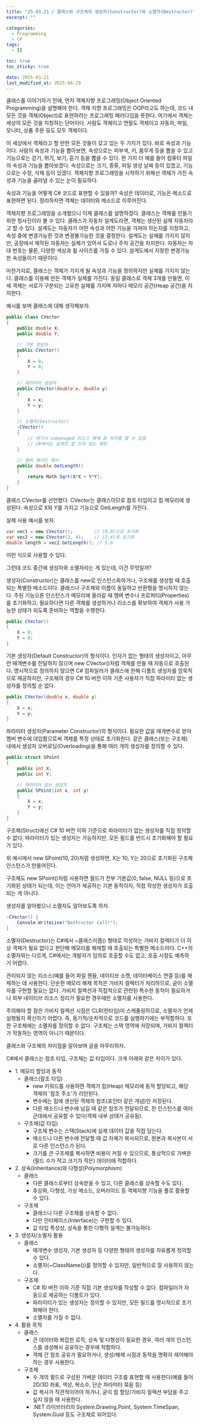 ```yaml
---
title: "25.03.21 / 클래스와 구조체의 생성자(Constructor)와 소멸자(Destructor)"
excerpt: ""

categories:
  - Programming
  - C#
tags:
  - []

toc: true
toc_sticky: true

date: 2025-03-21
last_modified_at: 2025-04-29
---
```


클래스를 이야기하기 전에, 먼저 객체지향 프로그래밍(Object Oriented Programming)을 설명해야 한다. 객체 지향 프로그래밍은 OOP라고도 하는데, 코드 내 모든 것을 객체(Object)로 표현하려는 프로그래밍 패러다임을 뜻한다. 여기에서 객체는 세상의 모든 것을 지칭하는 단어이다. 사람도 객체이고 연필도 객체이고 자동차, 파일, 모니터, 상품 주문 등도 모두 객체이다.

이 세상에서 객체라고 할 만한 모든 것들이 갖고 있는 두 가지가 있다. 바로 속성과 기능이다. 사람의 속성과 기능을 뽑아보면, 속성으로는 피부색, 키, 몸무게 등을 뽑을 수 있고 기능으로는 걷기, 뛰기, 보기, 듣기 등을 뽑을 수 있다. 한 가지 더 예를 들어 컴퓨터 파일의 속성과 기능을 뽑아보겠다. 속성으로는 크기, 종류, 파일 생성 날짜 등이 있겠고, 기능으로는 수정, 삭제 등이 있겠다. 객체지향 프로그래밍을 시작하기 위해선 객체가 가진 속성과 기능을 골라낼 수 있는 눈이 필요하다.

속성과 기능을 어떻게 C# 코드로 표현할 수 있을까? 속성은 데이터로, 기능은 메소드로 표현하면 된다. 정리하자면 객체는 데이터와 메소드로 이루어진다.

객체지향 프로그래밍을 소개했으니 이제 클래스를 설명하겠다. 클래스는 객체를 만들기 위한 청사진이라 볼 수 있다. 클래스가 자동차 설계도라면, 객체는 생산된 실제 자동차라고 할 수 있다. 설계도는 자동차가 어떤 속성과 어떤 기능을 가져야 하는지를 지정하고, 속성 중에 변경가능한 것과 변경불가능한 것을 결정한다. 설계도는 실체를 가지지 않지만, 공장에서 제작된 자동차는 실체가 있어서 도로나 주차 공간을 차지한다. 자동차는 차대 번호는 물론, 다양한 색상과 휠 사이즈를 가질 수 있다. 설계도에서 지정한 변경가능한 속성들이기 때문이다.

마찬가지로, 클래스는 객체가 가지게 될 속성과 기능을 정의하지만 실체를 가지지 않는다. 클래스를 이용해 만든 객체가 실체를 가진다. 동일 클래스로 객체 3개를 만들면, 이 세 객체는 서로가 구분되는 고유한 실체를 가지며 저마다 메모리 공간(Heap 공간)을 차지한다.

예시를 보며 클래스에 대해 생각해보자.

```csharp
public class CVector
{
    public double X;
    public double Y;

    // 기본 생성자
    public CVector()
    {
        X = 0;
        Y = 0;
    }

    // 파라미터 생성자
    public CVector(double x, double y)
    {
        X = x;
        Y = y;
    }

    // 소멸자(Destructor)
    ~CVector()
    {
        // 여기서 unmanaged 리소스 해제 등 처리를 할 수 있음
        // C#에서는 실제로 잘 쓰지 않는 패턴
    }

    // 멤버 메서드 예시
    public double GetLength()
    {
        return Math.Sqrt(X*X + Y*Y);
    }
}
```

클래스 CVector를 선언했다. CVector는 클래스이므로 참조 타입이고 힙 메모리에 생성된다. 속성으로 X와 Y를 가지고 기능으로 GetLength를 가진다.

실제 사용 예시를 보자.

```csharp
var vec1 = new CVector();        // (0,0)으로 초기화
var vec2 = new CVector(3, 4);    // (3,4)로 초기화
double length = vec2.GetLength(); // 5.0
```

이런 식으로 사용할 수 있다.

그런데 코드 중간에 생성자와 소멸자라는 게 있는데, 이건 무엇일까?

생성자(Constructor)는 클래스를 new로 인스턴스화하거나, 구조체를 생성할 때 호출되는 특별한 메소드이다. 클래스나 구조체와 이름이 동일하고 반환형을 명시하지 않는다. 주된 기능으론 인스턴스가 메모리에 올라갈 때 멤버 변수나 프로퍼티(Properties)를 초기화하고, 필요하다면 다른 객체를 생성하거나 리소스를 확보하여 객체가 사용 가능한 상태가 되도록 준비하는 역할을 수행한다.

```csharp
public CVector()
{
    X = 0;
    Y = 0;
}
```

기본 생성자(Default Constructor)의 형식이다. 인자가 없는 형태의 생성자이고, 아무런 매개변수를 잔달하지 않으며 new CVector()처럼 객체를 만들 때 자동으로 호출된다. 명시적으로 정의하지 않으면 C# 컴파일러가 클래스에 한해 디폴트 생성자를 암묵적으로 제공하지만, 구조체의 경우 C# 10 버전 이하 기준 사용자가 직접 파라미터 없는 생성자를 정의할 순 없다.

```csharp
public CVector(double x, double y)
{
    X = x;
    Y = y;
}
```

파라미터 생성자(Parameter Constructor)의 형식이다. 필요한 값을 매개변수로 받아 멤버 변수에 대입함으로써 객체를 특정 상태로 초기화한다. 같은 클래스(또는 구조체) 내에서 생성자 오버로딩(Overloading)을 통해 여러 개의 생성자를 정의할 수 있다.

```csharp
public struct SPoint
{
    public int X;
    public int Y;

    // 파라미터 있는 생성자
    public SPoint(int x, int y)
    {
        X = x;
        Y = y;
    }
}
```

구조체(Struct)에선 C# 10 버전 이하 기준으로 파라미터가 없는 생성자를 직접 정의할 수 없다. 파라미터가 있는 생성자는 가능하지만, 모든 필드를 반드시 초기화해야 할 필요가 있다.

위 예시에서 new SPoint(10, 20)처럼 생성하면, X는 10, Y는 20으로 초기화된 구조체 인스턴스가 만들어진다.

구조체도 new SPoint()처럼 사용하면 필드가 전부 기본값(0, false, NULL 등)으로 초기화된 상태가 되는데, 이는 언어가 제공하는 기본 동작이지, 직접 작성한 생성자가 호출되는 게 아니다.

생성자를 알아봤으니 소멸자도 알아보도록 하자.

```csharp
~CVector() {
    Console.WriteLine("Destructor Call!");
}
```

소멸자(Destructor)는 C#에서 ~클래스이름() 형태로 작성하는 가비지 컬렉터가 더 이상 객체가 필요 없다고 판단해 메모리를 해제할 때 호출되는 특별한 메소드이다. C++의 소멸자와는 다르게, C#에서는 개발자가 임의로 호출할 수도 없고, 호출 시점도 예측하기 어렵다.

관리되지 않는 리소스(예를 들어 파일 핸들, 네이티브 소켓, 데이터베이스 연결 등)를 해제하는 데 사용한다. 단순한 메모리 해제 목적은 가비지 컬렉터가 처리하므로, 굳이 소멸자를 구현할 필요는 없다. 가비지 컬렉션과 직접적으로 관련된 특수한 동작이 필요하거나 외부 네이티브 리소스 정리가 필요한 경우에만 소멸자를 사용한다.

주의해야 할 점은 가비지 컬렉션 시점은 CLR(런타임)이 스케줄링하므로, 소멸자가 언제 실행될지 확신하기 어렵다. 즉, 동기적/순차적으로 코드를 실행하기에는 부적합하다. 또한 구조체에는 소멸자를 정의할 수 없다. 구조체는 스택 영역에 저장되며, 가비지 컬렉터가 작동하는 영역이 아니기 때문이다.

클래스와 구조체의 차이점을 알아보며 글을 마무리하자.

C#에서 클래스는 참조 타입, 구조체는 값 타입이다. 크게 아래와 같은 차이가 있다.

- 1\. 메모리 할당과 동작
  - 클래스(참조 타입)
    - new 키워드를 사용하면 객체가 힙(Heap) 메모리에 동적 할당되고, 해당 객체의 '참조 주소'가 리턴된다.
    - 변수에는 힙에 생선된 객체의 참조(포인터 같은 개념)만 저장된다.
    - 다른 메소드나 변수에 넘길 때 같은 참조가 전달되므로, 한 인스턴스를 여러 군데에서 공유할 수 있다(객체 내부 상태가 공유됨).
  - 구조체(값 타입)
    - 구조체 변수는 스택(Stack)에 실제 데이터 값을 직접 담는다.
    - 메소드나 다른 변수에 전달할 때 값 자체가 복사되므로, 원본과 복사본이 서로 다른 인스턴스가 된다.
    - 크기를 큰 구조체를 복사하면 비용이 커질 수 있으므로, 통상적으로 가벼운(필드 수가 적고 크기가 작은) 데이터에 적합하다.
- 2\. 상속(Inheritance)와 다형성(Polymorphism)
  - 클래스
    - 다른 클래스로부터 상속받을 수 있고, 다른 클래스를 상속할 수도 있다.
    - 추상화, 다형성, 가상 메소드, 오버라이드 등 객체지향 기능을 풀로 활용할 수 있다.
  - 구조체
    - 클래스나 다른 구조체를 상속할 수 없다.
    - 다만 인터페이스(Interface)는 구현할 수 있다.
    - 값 타입 특성상, 상속을 통한 다형적 설계는 불가능하다.
- 3\. 생성자/소멸자 활용
  - 클래스
    - 매개변수 생성자, 기본 생성자 등 다양한 형태의 생성자를 자유롭게 정의할 수 있다.
    - 소멸자(~ClassName())를 정의할 수 있지만, 일반적으로 잘 사용하지 않는다.
  - 구조체
    - C# 10 버전 이하 기준 직접 기본 생성자를 작성할 수 없다. 컴파일러가 자동으로 제공하는 디폴트가 있다.
    - 파라미터가 있는 생성자는 정의할 수 있지만, 모든 필드를 명시적으로 초기화해야 한다.
    - 소멸자를 가질 수 없다.
- 4\. 활용 목적
  - 클래스
    - 큰 데이터와 복잡한 로직, 상속 및 다형성이 필요한 경우, 여러 개의 인스턴스를 생성해서 공유하는 경우에 적합하다.
    - 객체 간 참조 공유가 필요하거나, 생성/해제 시점과 동작을 명확히 제어해야 하는 경우 사용한다.
  - 구조체
    - 수 개의 필드로 구성된 가벼운 데이터 구조를 표현할 때 사용한다(예를 들어 2D/3D 좌표, 색상, 복소수, 단순 파라미터 묶음 등)
    - 값 복사가 직관적이어야 하거나, 굳이 힙 할당/가비지 컬렉션 부담을 주고 싶지 않을 때 사용한다.
    - .NET 라이브러리의 System.Drawing.Point, System.TimeSpan, System.Guid 등도 구조체로 되어있다.
